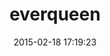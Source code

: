 ---
layout: post
title:  "everqueen"
repo:   "hornairs/everqueen"
date:   2015-02-18 17:19:23
gemurl: http://github.com/hornairs/everqueen
---